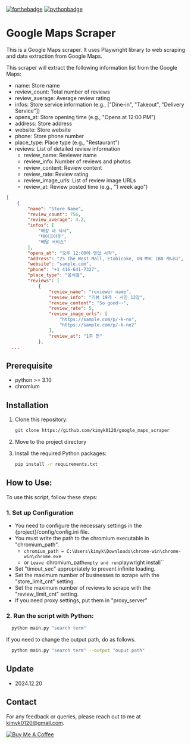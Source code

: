 
[//]: # ([![forthebadge]&#40;https://forthebadge.com/images/badges/open-source.svg&#41;]&#40;https://forthebadge.com&#41;)

[![forthebadge](https://forthebadge.com/images/badges/built-with-love.svg)](https://forthebadge.com)
[![pythonbadge](https://forthebadge.com/images/badges/made-with-python.svg)](https://forthebadge.com)

Google Maps Scraper  
=======================
This is a Google Maps scraper.
It uses Playwright library to web scraping and data extraction from Google Maps.

This scraper will extract the following information list from the Google Maps:

- name: Store name 
- review_count: Total number of reviews 
- review_average: Average review rating 
- infos: Store service information (e.g., ["Dine-in", "Takeout", "Delivery Service"])
- opens_at: Store opening time (e.g., "Opens at 12:00 PM")
- address: Store address 
- website: Store website 
- phone: Store phone number 
- place_type: Place type (e.g., "Restaurant")
- reviews: List of detailed review information
  - review_name: Reviewer name
  - review_info: Number of reviews and photos
  - review_content: Review content
  - review_rate: Review rating 
  - review_image_urls: List of review image URLs 
  - review_at: Review posted time (e.g., "1 week ago")

```json
[
    {
        "name": "Store Name",   
        "review_count": 756,   
        "review_average": 4.2,
        "infos": [
            "매장 내 식사",
            "테이크아웃",
            "배달 서비스"
        ],
        "opens_at": "오후 12:00에 영업 시작",
        "address": "25 The West Mall, Etobicoke, ON M9C 1B8 캐나다",
        "website": "sample.com",
        "phone": "+1 416-641-7327",
        "place_type": "음식점",
        "reviews": [
            {
                "review_name": "reviewer name",
                "review_info": "리뷰 19개 · 사진 12장",
                "review_content": "So good~~",
                "review_rate": 5,
                "review_image_urls": [
                    "https://sample.com/p/-k-no",
                    "https://sample.com/p/-k-no2"
                ],
                "review_at": "1주 전"
            },
  ...
```

## Prerequisite
- python >= 3.10 
- chromium


## Installation

1. Clone this repository:

   ```bash
   git clone https://github.com/kimyk0120/google_maps_scraper
   ```
2. Move to the project directory
   
3. Install the required Python packages:
    ```bash
    pip install -r requirements.txt
   ```
## How to Use:

To use this script, follow these steps:

### 1. Set up Configuration
- You need to configure the necessary settings in the {project}/config/config.ini file.
- You must write the path to the chromium executable in "chromium_path".  
  - ```chromium_path = C:\Users\kimyk\Downloads\chrome-win\chrome-win\chrome.exe```
  - or `Leave `chromium_path` empty and run `playwright install``
- Set "timout_sec" appropriately to prevent infinite loading.
- Set the maximum number of businesses to scrape with the "store_limit_cnt" setting.
- Set the maximum number of reviews to scrape with the "review_limit_cnt" setting.
- If you need proxy settings, put them in "proxy_server"

### 2. Run the script with Python:
  ```bash 
    python main.py "search term" 
  ```
If you need to change the output path, do as follows.
   ```bash
     python main.py "search term" --output "ouput path"
  ```


## Update
- 2024.12.20


## Contact

For any feedback or queries, please reach out to me at [kimyk0120@gmail.com](kimyk0120@gmail.com).


[![Buy Me A Coffee](https://img.buymeacoffee.com/button-api/?slug=zubdata&button_colour=FFDD00&font_colour=000000&font_family=Lato&outline_colour=000000&coffee_colour=ffffff)](https://www.buymeacoffee.com/kimyk0120)

